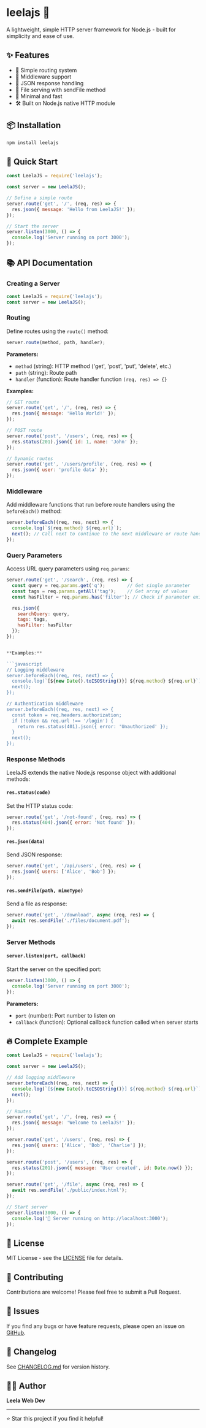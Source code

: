 # leelajs 🚀

A lightweight, simple HTTP server framework for Node.js - built for simplicity and ease of use.

## ✨ Features

- 🔧 Simple routing system
- 🔗 Middleware support
- 📡 JSON response handling
- 📁 File serving with sendFile method
- 🎯 Minimal and fast
- 🛠️ Built on Node.js native HTTP module

## 📦 Installation

```bash
npm install leelajs
```

## 🚀 Quick Start

```javascript
const LeelaJS = require('leelajs');

const server = new LeelaJS();

// Define a simple route
server.route('get', '/', (req, res) => {
  res.json({ message: 'Hello from LeelaJS!' });
});

// Start the server
server.listen(3000, () => {
  console.log('Server running on port 3000');
});
```

## 📚 API Documentation

### Creating a Server

```javascript
const LeelaJS = require('leelajs');
const server = new LeelaJS();
```

### Routing

Define routes using the `route()` method:

```javascript
server.route(method, path, handler);
```

**Parameters:**

- `method` (string): HTTP method ('get', 'post', 'put', 'delete', etc.)
- `path` (string): Route path
- `handler` (function): Route handler function `(req, res) => {}`

**Examples:**

```javascript
// GET route
server.route('get', '/', (req, res) => {
  res.json({ message: 'Hello World!' });
});

// POST route
server.route('post', '/users', (req, res) => {
  res.status(201).json({ id: 1, name: 'John' });
});

// Dynamic routes
server.route('get', '/users/profile', (req, res) => {
  res.json({ user: 'profile data' });
});
```

### Middleware

Add middleware functions that run before route handlers using the `beforeEach()` method:

```javascript
server.beforeEach((req, res, next) => {
  console.log(`${req.method} ${req.url}`);
  next(); // Call next to continue to the next middleware or route handler
});
```

### Query Parameters

Access URL query parameters using `req.params`:

````javascript
server.route('get', '/search', (req, res) => {
  const query = req.params.get('q');        // Get single parameter
  const tags = req.params.getAll('tag');    // Get array of values
  const hasFilter = req.params.has('filter'); // Check if parameter exists

  res.json({
    searchQuery: query,
    tags: tags,
    hasFilter: hasFilter
  });
});


**Examples:**

```javascript
// Logging middleware
server.beforeEach((req, res, next) => {
  console.log(`[${new Date().toISOString()}] ${req.method} ${req.url}`);
  next();
});

// Authentication middleware
server.beforeEach((req, res, next) => {
  const token = req.headers.authorization;
  if (!token && req.url !== '/login') {
    return res.status(401).json({ error: 'Unauthorized' });
  }
  next();
});
````

### Response Methods

LeelaJS extends the native Node.js response object with additional methods:

#### `res.status(code)`

Set the HTTP status code:

```javascript
server.route('get', '/not-found', (req, res) => {
  res.status(404).json({ error: 'Not found' });
});
```

#### `res.json(data)`

Send JSON response:

```javascript
server.route('get', '/api/users', (req, res) => {
  res.json({ users: ['Alice', 'Bob'] });
});
```

#### `res.sendFile(path, mimeType)`

Send a file as response:

```javascript
server.route('get', '/download', async (req, res) => {
  await res.sendFile('./files/document.pdf');
});
```

### Server Methods

#### `server.listen(port, callback)`

Start the server on the specified port:

```javascript
server.listen(3000, () => {
  console.log('Server running on port 3000');
});
```

**Parameters:**

- `port` (number): Port number to listen on
- `callback` (function): Optional callback function called when server starts

## 🔥 Complete Example

```javascript
const LeelaJS = require('leelajs');

const server = new LeelaJS();

// Add logging middleware
server.beforeEach((req, res, next) => {
  console.log(`[${new Date().toISOString()}] ${req.method} ${req.url}`);
  next();
});

// Routes
server.route('get', '/', (req, res) => {
  res.json({ message: 'Welcome to LeelaJS!' });
});

server.route('get', '/users', (req, res) => {
  res.json({ users: ['Alice', 'Bob', 'Charlie'] });
});

server.route('post', '/users', (req, res) => {
  res.status(201).json({ message: 'User created', id: Date.now() });
});

server.route('get', '/file', async (req, res) => {
  await res.sendFile('./public/index.html');
});

// Start server
server.listen(3000, () => {
  console.log('🚀 Server running on http://localhost:3000');
});
```

## 📄 License

MIT License - see the [LICENSE](LICENSE) file for details.

## 🤝 Contributing

Contributions are welcome! Please feel free to submit a Pull Request.

## 🐛 Issues

If you find any bugs or have feature requests, please open an issue on [GitHub](https://github.com/leelawebdev/leelajs/issues).

## 📖 Changelog

See [CHANGELOG.md](CHANGELOG.md) for version history.

## 👨‍💻 Author

**Leela Web Dev**

---

⭐ Star this project if you find it helpful!
